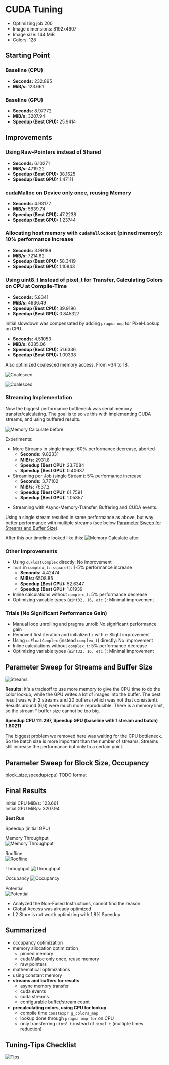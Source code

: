 # CUDA Tuning 
* Optimizing job 200
* Image dimensions: 8192x4607
* Image size: 144 MiB
* Colors: 128

## Starting Point
### Baseline (CPU)
- **Seconds:** 232.895
- **MiB/s:** 123.661

### Baseline (GPU)
- **Seconds:** 8.97772
- **MiB/s:** 3207.94
- **Speedup (Best CPU):** 25.9414

## Improvements
### Using Raw-Pointers instead of Shared
- **Seconds:** 6.10271
- **MiB/s:** 4719.22
- **Speedup (Best CPU):** 38.1625
- **Speedup (Best GPU):** 1.47111

### cudaMalloc on Device only once, reusing Memory
- **Seconds:** 4.93172
- **MiB/s:** 5839.74
- **Speedup (Best CPU):** 47.2238
- **Speedup (Best GPU):** 1.23744

### Allocating host memory with `cudaMallocHost` (pinned memory): 10% performance increase
  - **Seconds:** 3.99189
  - **MiB/s:** 7214.62
  - **Speedup (Best CPU):** 58.3419
  - **Speedup (Best GPU):** 1.10843

### Using uint8_t Instead of pixel_t for Transfer, Calculating Colors on CPU at Compile-Time
- **Seconds:** 5.8341
- **MiB/s:** 4936.49
- **Speedup (Best CPU):** 39.9196
- **Speedup (Best GPU):** 0.845327

Initial slowdown was compensated by adding `pragma omp` for Pixel-Lookup on CPU.
- **Seconds:** 4.51053
- **MiB/s:** 6385.06
- **Speedup (Best CPU):** 51.6336
- **Speedup (Best GPU):** 1.09338

Also optimized coalesced memory access. From ~34 to 18.

![Coalesced](coalesce.PNG)

![Coalesced](coalesce2.PNG)

### Streaming Implementation
Now the biggest performance bottleneck was serial memory transfer/calculating. The goal is to solve this with implementing CUDA streams, and using buffered results.

![Memory Calculate before](memory.PNG)

Experiments:
- More Streams in single image: 60% performance decrease, aborted
  - **Seconds:** 9.82331
  - **MiB/s:** 2931.8
  - **Speedup (Best CPU):** 23.7084
  - **Speedup (Best GPU):** 0.40637
- Streaming per Job (single Stream): 5% performance increase
  - **Seconds:** 3.77102
  - **MiB/s:** 7637.2
  - **Speedup (Best CPU):** 61.7591
  - **Speedup (Best GPU):** 1.05857
 * Streaming with Async-Memory-Transfer, Buffering and CUDA events.

Using a single stream resulted in same performance as above, but way better performance with multiple streams (see below [Parameter Sweep for Streams and Buffer Size](#parameter-sweep-for-streams-and-buffer-size)).

After this our timeline looked like this:
![Memory Calculate after](memory2.PNG)

### Other Improvements
- Using `cuFloatComplex` directly: No improvement
- `fmaf` in `complex_t::square()`: 1-5% performance increase
  - **Seconds:** 4.42474
  - **MiB/s:** 6508.85
  - **Speedup (Best CPU):** 52.6347
  - **Speedup (Best GPU):** 1.01939
- Inline calculations without `complex_t`: 5% performance decrease
- Optimizing variable types (`uint32, 16, etc.`): Minimal improvement

### Trials (No Significant Performance Gain)
- Manual loop unrolling and pragma unroll: No significant performance gain
- Removed first iteration and initialized `z` with `c`: Slight improvement
- Using `cuFloatComplex` (instead `complex_t`) directly: No improvement
- Inline calculations without `complex_t`: 5% performance decrease
- Optimizing variable types (`uint32, 16, etc.`): Minimal improvement

## Parameter Sweep for Streams and Buffer Size

![Streams](streams.png)


**Results:** it's a tradeoff to use more memory to give the CPU time to do the color lookup, while the GPU writes a lot of images into the buffer. The best result was with 2 streams and 20 buffers (which was not that consistent). Results around (6,6) were much more reproducible. There is a memory limit, so the stream * buffer size cannot be too big.    

**Speedup CPU 111.297, Speedup GPU (baseline with 1 stream  and batch) 1.80211**


The biggest problem we removed here was waiting for the CPU bottleneck. So the batch size is more important than the number of streams. Streams still increase the performance but only to a certain point. 


## Parameter Sweep for Block Size, Occupancy
block_size,speedup(cpu) TODO format


## Final Results
Initial CPU MiB/s: 123.661  
Initial GPU MiB/s: 3207.94  

**Best Run**

Speedup (initial GPU)

Memory Throughput  
![Memory Throughput](memory_throughput.PNG)

Roofline  
![Roofline](roofline.PNG)

Throughput
![Throughput](throughput.PNG)

Occupancy
![Occupancy](occupancy.PNG)

Potential  
![Potential](potential_still.PNG)

* Analyzed the Non-Fused Instructions, cannot find the reason
* Global Access was already optimized
* L2 Store is not worth optimizing with 1,8% Speedup

## Summarized
* occupancy optimization
* memory allocation optimization
  * pinned memory
  * cudaMalloc only once, reuse memory
  * raw pointers
* mathematical optimizations
* using constant memory
* **streams and buffers for results**
  * async memory transfer
  * cuda events
  * cuda streams
  * configurable buffer/stream count
* **precalculating colors, using CPU for lookup**
  * compile time `constexpr g_colors_map`
  * lookup done through `pragma omp for` on CPU
  * only transferring `uint8_t` instead of `pixel_t` (multiple times reduction)
  

## Tuning-Tips Checklist
![Tips](tuningtips.PNG)

